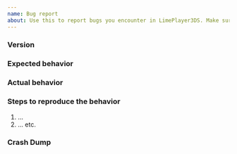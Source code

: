 ```yaml
---
name: Bug report
about: Use this to report bugs you encounter in LimePlayer3DS. Make sure you upload the relevant crash dumps if you are reporting a crash.
---
```


<!--
    PLEASE READ BEFORE CONTINUING!
    Make sure to fill out the template with the relevant information.

    If you are reporting a crash please upload the relevant crash dump.

    You can check your current version by going to the Quick Menu (press select) from the file selector.
    From there scroll to About and Copyright then press A.
    It should be layed out similar to this `LimePlayer3DS version 0.0.9-33fff3ff`
-->

### Version

### Expected behavior

### Actual behavior

### Steps to reproduce the behavior
1. ...
2. ...
etc.

### Crash Dump
<!-- Leave blank if you are not reporting a crash -->

